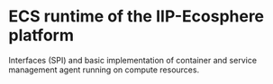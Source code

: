 # ECS runtime of the IIP-Ecosphere platform

Interfaces (SPI) and basic implementation of container and service management agent running on compute resources.